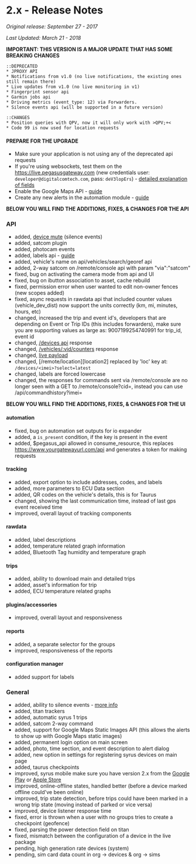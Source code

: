 # 2.x - Release Notes
*Original release: September 27 - 2017*

*Last Updated: March 21 - 2018*

**IMPORTANT: THIS VERSION IS A MAJOR UPDATE THAT HAS SOME BREAKING CHANGES**

```
::DEPRECATED
* JPROXY API
* Notifications from v1.0 (no live notifications, the existing ones still remain there)
* Live updates from v1.0 (no live monitoring in v1)
* Fingerprint sensor api
* Garmin jobs api
* Driving metrics (event_type: 12) via Forwarders.
* Silence events api (will be supported in a future version)

::CHANGES
* Position queries with QPV, now it will only work with >QPV;+<
* Code 99 is now used for location requests

```


#### PREPARE FOR THE UPGRADE
* Make sure your application is not using any of the deprecated api requests
* If you're using websockets, test them on the https://live.pegasusgateway.com (new credentials user: `developer@digitalcomtech.com`, pass: `deV3lopErs`) - [detailed explanation of fields](https://docs.pegasusgateway.com/#detailed-payload-description)
* Enable the Google Maps API - [guide](https://docs.google.com/document/d/18YW6txo0zMe5CtXA5ZbJL9646kTSUzG6Ql4PYFRqxlA/edit#heading=h.wpt5knpp4c6x)
* Create any new alerts in the automation module - [guide](https://drive.google.com/open?id=1tnYm8dZjizPcl_5bay2HhJ9uvqAKtvVlk_WyWLkTbAY)


**BELOW YOU WILL FIND THE ADDITIONS, FIXES, & CHANGES FOR THE API**

### API
* added, [device mute](https://pegasus1.pegasusgateway.com/api/docs/#api-DeviceMute) (silence events)
* added, satcom plugin
* added, photocam events
* added, labels api - [guide](https://support.digitalcomtech.com/working-with-labels-trabajando-con-labels/)
* added, vehicle's name on api/vehicles/search/georef api
* added, 2-way satcom on /remote/console api with param "via":"satcom"
* fixed, bug on activating the camera mode from api and UI
* fixed, bug on ibutton association to asset, cache rebuild
* fixed, permission error when user wanted to edit non-owner fences (new scopes added)
* fixed, async requests in rawdata api that included counter values (vehicle_dev_dist) now support the units correctly (km, mi, minutes, hours, etc)
* changed, increased the trip and event id's, developers that are depending on Event or Trip IDs (this includes forwarders), make sure you are supporting values as large as: 9007199254740991 for trip_id, event id
* changed, [/devices api](https://pegasus1.pegasusgateway.com/api/docs/#api-Devices-GetDevice) response
* changed, [/vehicles/:vid/counters](https://docs.pegasusgateway.com/#vehicle-counters) response
* changed, [live payload](https://docs.pegasusgateway.com/#detailed-payload-description)
* changed, [/remote/location][location2] replaced by 'loc' key at: `/devices/<imei>?select=latest`  
* changed, labels are forced lowercase
* changed, the responses for commands sent via /remote/console are no longer seen with a GET to /remote/console?cid=<cid>, instead you can use /api/commandhistory?imei=<imei>


**BELOW YOU WILL FIND THE ADDITIONS, FIXES, & CHANGES FOR THE UI**

#### automation
* fixed, bug on automation set outputs for io expander
* added, a `is_present` condition, if the key is present in the event
* added, $pegasus_api allowed in consume_resource, this replaces https://www.yourgatewayurl.com/api and generates a token for making requests

#### tracking
* added, export option to include addresses, codes, and labels
* added, more parameters to ECU Data section
* added, QR codes on the vehicle's details, this is for Taurus
* changed, showing the last communication time, instead of last gps event received time
* improved, overall layout of tracking components

#### rawdata
* added, label descriptions 
* added, temperature related graph information
* added, Bluetooth Tag humidity and temperature graph 

#### trips
* added, ability to download main and detailed trips
* added, asset's information for trip
* added, ECU temperature related graphs

#### plugins/accessories 
* improved, overall layout and responsiveness

#### reports
* added, a separate selector for the groups
* improved, responsiveness of the reports 

#### configuration manager
* added support for labels

### General
* added, ability to silence events - [more info](https://docs.pegasusgateway.com/#device-mute)
* added, titan trackers
* added, automatic syrus 1 trips
* added, satcom 2-way command
* added, support for Google Maps Static Images API (this allows the alerts to show up with Google Maps static images)
* added, permanent login option on main screen
* added, photo, time section, and event description to alert dialog
* added, new option in settings for registering syrus devices on main page
* added, taurus checkpoints
* improved, syrus mobile make sure you have version 2.x from the [Google Play](https://play.google.com/store/apps/details?id=com.syrus.app) or [Apple Store](https://itunes.apple.com/us/app/syrus-mobile/id910791550?ls=1&mt=8)
* improved, online-offline states, handled better (before a device marked offline could've been online)
* improved, trip state detection, before trips could have been marked in a wrong trip state (moving instead of parked or vice versa)
* improved, device listener response time
* fixed, error is thrown when a user with no groups tries to create a checkpoint (geofence)
* fixed, parsing the power detection field on titan
* fixed, mismatch between the configuration of a device in the live package
* pending, high generation rate devices (system)
* pending, sim card data count in org -> devices & org -> sims
